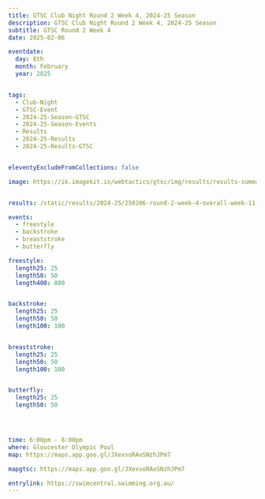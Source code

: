 ```yaml
---
title: GTSC Club Night Round 2 Week 4, 2024-25 Season
description: GTSC Club Night Round 2 Week 4, 2024-25 Season
subtitle: GTSC Round 2 Week 4
date: 2025-02-06

eventdate:
  day: 6th
  month: February
  year: 2025


tags:
  - Club-Night
  - GTSC-Event
  - 2024-25-Season-GTSC
  - 2024-25-Season-Events
  - Results
  - 2024-25-Results
  - 2024-25-Results-GTSC


eleventyExcludeFromCollections: false

image: https://ik.imagekit.io/webtactics/gtsc/img/results/results-summary-11.jpg


results: /static/results/2024-25/250206-round-2-week-4-overall-week-11-gtsc-club-night-results.pdf

events:
  - freestyle
  - backstroke
  - breaststroke
  - butterfly

freestyle:
  length25: 25
  length50: 50
  length400: 800


backstroke:
  length25: 25
  length50: 50
  length100: 100


breaststroke:
  length25: 25
  length50: 50
  length100: 100


butterfly:
  length25: 25
  length50: 50




time: 6:00pm - 8:00pm
where: Gloucester Olympic Pool
map: https://maps.app.goo.gl/JXexsoRAoSNzhJPm7

mapgtsc: https://maps.app.goo.gl/JXexsoRAoSNzhJPm7

entrylink: https://swimcentral.swimming.org.au/
---
```

